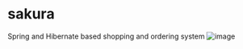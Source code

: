 # sakura
Spring and Hibernate based shopping and ordering system
![image](https://github.com/SteveSunTech/CloudAtlas/blob/master/exmple.png)
